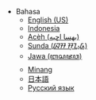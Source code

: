 <!-- _navbar.md -->
* <i class="fas fa-globe"></i> Bahasa
    * [English (US)](/en_US/)
    * [Indonesia](/id_ID/)
    * [Acèh (بهسا اچيه)](/ac_ID/)
    * [Sunda (&#x1B98;&#x1B9E; &#x1B9E;&#x1BA5;&#x1B94;&#x1BAA;&#x1B93;)](/su_ID/)
    * [Jawa (ꦧꦱꦗꦮ)](/jv_ID/)
    * [Minang](/min_ID/)
    * [日本語](/ja_JP/)
    * [Русский язык](/ru_RU/)